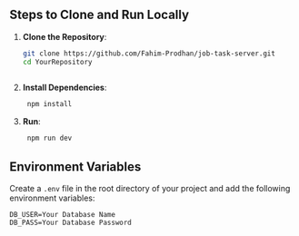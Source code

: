 ## Steps to Clone and Run Locally

1. **Clone the Repository**:
   ```bash
   git clone https://github.com/Fahim-Prodhan/job-task-server.git
   cd YourRepository
  
2. **Install Dependencies**:
   ```bash
    npm install
   
3. **Run**:
   ```bash
    npm run dev
## Environment Variables
Create a `.env` file in the root directory of your project and add the following environment variables:

```plaintext
DB_USER=Your Database Name
DB_PASS=Your Database Password



